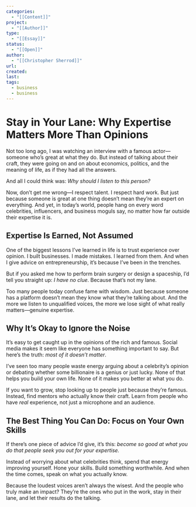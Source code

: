 ```yaml
---
categories:
  - "[[Content]]"
project:
  - "[[Author]]"
type:
  - "[[Essay]]"
status:
  - "[[Open]]"
author:
  - "[[Christopher Sherrod]]"
url: 
created:
last:
tags:
  - business
  - business
---
```

# **Stay in Your Lane: Why Expertise Matters More Than Opinions**

Not too long ago, I was watching an interview with a famous actor—someone who’s great at what they do. But instead of talking about their craft, they were going on and on about economics, politics, and the meaning of life, as if they had all the answers. 

And all I could think was: *Why should I listen to this person?*  

Now, don’t get me wrong—I respect talent. I respect hard work. But just because someone is great at one thing doesn’t mean they’re an expert on everything. And yet, in today’s world, people hang on every word celebrities, influencers, and business moguls say, no matter how far outside their expertise it is.  

## **Expertise Is Earned, Not Assumed**  

One of the biggest lessons I’ve learned in life is to trust experience over opinion. I built businesses. I made mistakes. I learned from them. And when I give advice on entrepreneurship, it’s because I’ve been in the trenches.  

But if you asked me how to perform brain surgery or design a spaceship, I’d tell you straight up: *I have no clue*. Because that’s not my lane.  

Too many people today confuse fame with wisdom. Just because someone has a platform doesn’t mean they know what they’re talking about. And the more we listen to unqualified voices, the more we lose sight of what really matters—genuine expertise.  

## **Why It’s Okay to Ignore the Noise**  

It’s easy to get caught up in the opinions of the rich and famous. Social media makes it seem like everyone has something important to say. But here’s the truth: *most of it doesn’t matter*.  

I’ve seen too many people waste energy arguing about a celebrity’s opinion or debating whether some billionaire is a genius or just lucky. None of that helps you build your own life. None of it makes you better at what you do.  

If you want to grow, stop looking up to people just because they’re famous. Instead, find mentors who actually know their craft. Learn from people who have *real* experience, not just a microphone and an audience.  

## **The Best Thing You Can Do: Focus on Your Own Skills**  

If there’s one piece of advice I’d give, it’s this: *become so good at what you do that people seek you out for your expertise.*  

Instead of worrying about what celebrities think, spend that energy improving yourself. Hone your skills. Build something worthwhile. And when the time comes, speak on what you actually know.  

Because the loudest voices aren’t always the wisest. And the people who truly make an impact? They’re the ones who put in the work, stay in their lane, and let their results do the talking.  